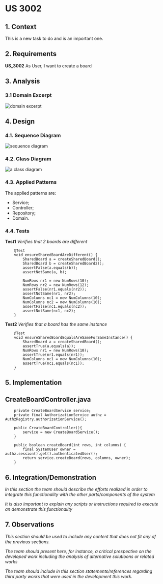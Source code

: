 # US 3002

## 1. Context

This is a new task to do and is an important one.

## 2. Requirements

**US_3002** As User, I want to create a board

## 3. Analysis

### 3.1 Domain Excerpt
![domain excerpt](US3002_DM.svg)

## 4. Design

### 4.1. Sequence Diagram

![sequence diagram](US3002_SD.svg)

### 4.2. Class Diagram

![a class diagram](US3002_CD.svg)

### 4.3. Applied Patterns
The applied patterns are:
- Service;
- Controller;
- Repository;
- Domain.

### 4.4. Tests
**Test1** *Verifies that 2 boards are different*
```
    @Test
    void ensureSharedBoardAreDifferent() {
        SharedBoard a = createSharedBoard();
        SharedBoard b = createSharedBoard2();
        assertFalse(a.equals(b));
        assertNotSame(a, b);

        NumRows nr1 = new NumRows(10);
        NumRows nr2 = new NumRows(12);
        assertFalse(nr1.equals(nr2));
        assertNotSame(nr1, nr2);
        NumColumns nc1 = new NumColumns(10);
        NumColumns nc2 = new NumColumns(10);
        assertFalse(nc1.equals(nc2));
        assertNotSame(nc1, nc2);
    }
```
**Test2** *Verifies that a board has the same instance*
```
    @Test
    void ensureSharedBoardEqualsAreSameForSameInstance() {
        SharedBoard a = createSharedBoard();
        assertTrue(a.equals(a));
        NumRows nr1 = new NumRows(10);
        assertTrue(nr1.equals(nr1));
        NumColumns nc1 = new NumColumns(10);
        assertTrue(nc1.equals(nc1));
    }
```

## 5. Implementation

## CreateBoardController.java
```
    private CreateBoardService service;
    private final AuthorizationService authz = AuthzRegistry.authorizationService();

    public CreateBoardController(){
        service = new CreateBoardService();
    }

    public boolean createBoard(int rows, int columns) {
        final SystemUser owner = authz.session().get().authenticatedUser();
        return service.createBoard(rows, columns, owner);
    }
```


## 6. Integration/Demonstration

*In this section the team should describe the efforts realized in order to integrate this functionality with the other parts/components of the system*

*It is also important to explain any scripts or instructions required to execute an demonstrate this functionality*

## 7. Observations

*This section should be used to include any content that does not fit any of the previous sections.*

*The team should present here, for instance, a critical prespective on the developed work including the analysis of alternative solutioons or related works*

*The team should include in this section statements/references regarding third party works that were used in the development this work.*